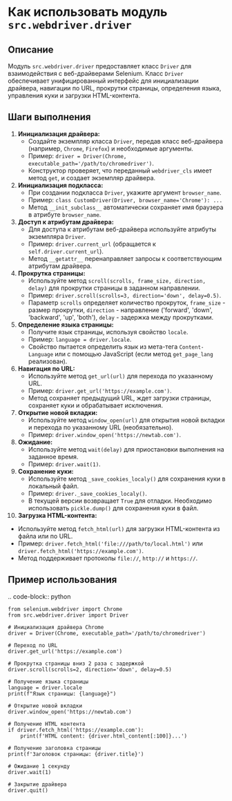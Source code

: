 Как использовать модуль `src.webdriver.driver`
=========================================================================================

Описание
-------------------------
Модуль `src.webdriver.driver` предоставляет класс `Driver` для взаимодействия с веб-драйверами Selenium. Класс `Driver` обеспечивает унифицированный интерфейс для инициализации драйвера, навигации по URL, прокрутки страницы, определения языка, управления куки и загрузки HTML-контента.

Шаги выполнения
-------------------------
1. **Инициализация драйвера:**
   - Создайте экземпляр класса `Driver`, передав класс веб-драйвера (например, `Chrome`, `Firefox`) и необходимые аргументы.
   - Пример: `driver = Driver(Chrome, executable_path='/path/to/chromedriver')`.
   - Конструктор проверяет, что переданный `webdriver_cls` имеет метод `get`, и создает экземпляр драйвера.
2. **Инициализация подкласса:**
   - При создании подкласса `Driver`, укажите аргумент `browser_name`.
   - Пример: `class CustomDriver(Driver, browser_name='Chrome'): ...`
   - Метод `__init_subclass__` автоматически сохраняет имя браузера в атрибуте `browser_name`.
3. **Доступ к атрибутам драйвера:**
   - Для доступа к атрибутам веб-драйвера используйте атрибуты экземпляра `Driver`.
   - Пример: `driver.current_url` (обращается к `self.driver.current_url`).
   - Метод `__getattr__` перенаправляет запросы к соответствующим атрибутам драйвера.
4. **Прокрутка страницы:**
   - Используйте метод `scroll(scrolls, frame_size, direction, delay)` для прокрутки страницы в заданном направлении.
   - Пример: `driver.scroll(scrolls=3, direction='down', delay=0.5)`.
   - Параметр `scrolls` определяет количество прокруток, `frame_size` - размер прокрутки, `direction` - направление ('forward', 'down', 'backward', 'up', 'both'), `delay` - задержка между прокрутками.
5. **Определение языка страницы:**
   - Получите язык страницы, используя свойство `locale`.
   - Пример: `language = driver.locale`.
   - Свойство пытается определить язык из мета-тега `Content-Language` или с помощью JavaScript (если метод `get_page_lang` реализован).
6. **Навигация по URL:**
   - Используйте метод `get_url(url)` для перехода по указанному URL.
   - Пример: `driver.get_url('https://example.com')`.
   - Метод сохраняет предыдущий URL, ждет загрузки страницы, сохраняет куки и обрабатывает исключения.
7. **Открытие новой вкладки:**
   - Используйте метод `window_open(url)` для открытия новой вкладки и перехода по указанному URL (необязательно).
   - Пример: `driver.window_open('https://newtab.com')`.
8. **Ожидание:**
   - Используйте метод `wait(delay)` для приостановки выполнения на заданное время.
   - Пример: `driver.wait(1)`.
9. **Сохранение куки:**
   - Используйте метод `_save_cookies_localy()` для сохранения куки в локальный файл.
   - Пример: `driver._save_cookies_localy()`.
   - В текущей версии возвращает `True` для отладки. Необходимо использовать `pickle.dump()` для сохранения куки в файл.
10. **Загрузка HTML-контента:**
   - Используйте метод `fetch_html(url)` для загрузки HTML-контента из файла или по URL.
   - Пример: `driver.fetch_html('file:///path/to/local.html')` или `driver.fetch_html('https://example.com')`.
   - Метод поддерживает протоколы `file://`, `http://` и `https://`.

Пример использования
-------------------------
.. code-block:: python

    from selenium.webdriver import Chrome
    from src.webdriver.driver import Driver

    # Инициализация драйвера Chrome
    driver = Driver(Chrome, executable_path='/path/to/chromedriver')
    
    # Переход по URL
    driver.get_url('https://example.com')
    
    # Прокрутка страницы вниз 2 раза с задержкой
    driver.scroll(scrolls=2, direction='down', delay=0.5)
    
    # Получение языка страницы
    language = driver.locale
    print(f"Язык страницы: {language}")

    # Открытие новой вкладки
    driver.window_open('https://newtab.com')
    
    # Получение HTML контента
    if driver.fetch_html('https://example.com'):
        print(f'HTML content: {driver.html_content[:100]}...')

    # Получение заголовка страницы
    print(f'Заголовок страницы: {driver.title}')

    # Ожидание 1 секунду
    driver.wait(1)

    # Закрытие драйвера
    driver.quit()